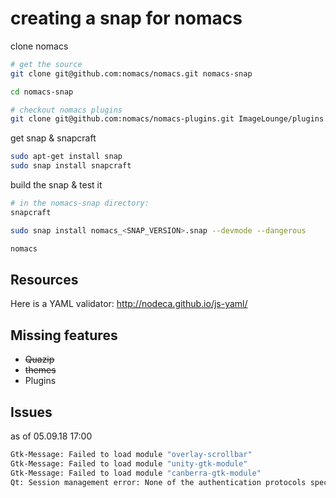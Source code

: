 # creating a snap for nomacs

clone nomacs
```bash
# get the source
git clone git@github.com:nomacs/nomacs.git nomacs-snap

cd nomacs-snap

# checkout nomacs plugins
git clone git@github.com:nomacs/nomacs-plugins.git ImageLounge/plugins
```

get snap & snapcraft

```bash
sudo apt-get install snap
sudo snap install snapcraft
```

build the snap & test it
```bash
# in the nomacs-snap directory:
snapcraft

sudo snap install nomacs_<SNAP_VERSION>.snap --devmode --dangerous

nomacs
```

## Resources

Here is a YAML validator: http://nodeca.github.io/js-yaml/

## Missing features

- ~~Quazip~~
- ~~themes~~
- Plugins

## Issues

as of 05.09.18 17:00

```bash
Gtk-Message: Failed to load module "overlay-scrollbar"
Gtk-Message: Failed to load module "unity-gtk-module"
Gtk-Message: Failed to load module "canberra-gtk-module"
Qt: Session management error: None of the authentication protocols specified are supported
```